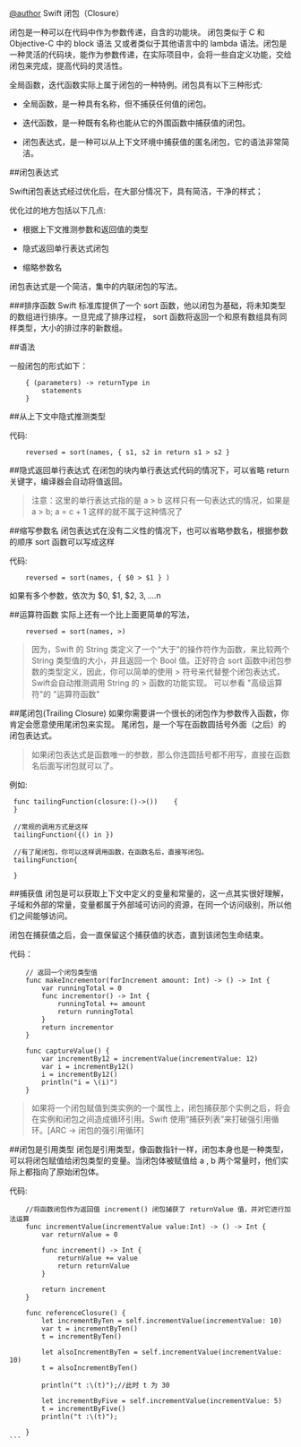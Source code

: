 [@author](https://github.com/xudeheng)
Swift 闭包（Closure）

闭包是一种可以在代码中作为参数传递，自含的功能块。 闭包类似于 C 和 Objective-C 中的 block 语法 又或者类似于其他语言中的 lambda 语法。闭包是一种灵活的代码块，能作为参数传递，在实际项目中，会将一些自定义功能，交给闭包来完成，提高代码的灵活性。

全局函数，迭代函数实际上属于闭包的一种特例。闭包具有以下三种形式:

* 全局函数，是一种具有名称，但不捕获任何值的闭包。

* 迭代函数，是一种既有名称也能从它的外围函数中捕获值的闭包。

* 闭包表达式，是一种可以从上下文环境中捕获值的匿名闭包，它的语法非常简洁。

##闭包表达式

Swift闭包表达式经过优化后，在大部分情况下，具有简洁，干净的样式；

优化过的地方包括以下几点:

* 根据上下文推测参数和返回值的类型

* 隐式返回单行表达式闭包

* 缩略参数名

闭包表达式是一个简洁，集中的内联闭包的写法。

###排序函数
Swift 标准库提供了一个 sort 函数，他以闭包为基础，将未知类型的数组进行排序。一旦完成了排序过程， sort 函数将返回一个和原有数组具有同样类型，大小的排过序的新数组。

##语法

一般闭包的形式如下：

```
	{ (parameters) -> returnType in
	    statements
	}
```

##从上下文中隐式推测类型

代码:
```
	reversed = sort(names, { s1, s2 in return s1 > s2 }
```

##隐式返回单行表达式
在闭包的块内单行表达式代码的情况下，可以省略 return 关键字，编译器会自动将值返回。

> 注意：这里的单行表达式指的是 a > b 这样只有一句表达式的情况，如果是  a > b; a = c + 1 这样的就不属于这种情况了


##缩写参数名
闭包表达式在没有二义性的情况下，也可以省略参数名，根据参数的顺序 sort 函数可以写成这样

代码:
```
	reversed = sort(names, { $0 > $1 } )
```

如果有多个参数，依次为 $0, $1, $2, $3, ....$n

##运算符函数
实际上还有一个比上面更简单的写法，

```
	reversed = sort(names, >)
```
>因为，Swift 的 String 类定义了一个“大于”的操作符作为函数，来比较两个 String 类型值的大小，并且返回一个 Bool 值。正好符合 sort 函数中闭包参数的类型定义，因此，你可以简单的使用 > 符号来代替整个闭包表达式，Swift会自动推测调用 String 的 > 函数的功能实现。 可以参看 "高级运算符"的 "运算符函数"

##尾闭包(Trailing Closure)
如果你需要讲一个很长的闭包作为参数传入函数，你肯定会愿意使用尾闭包来实现。
尾闭包，是一个写在函数圆括号外面（之后）的闭包表达式。

>如果闭包表达式是函数唯一的参数，那么你连圆括号都不用写，直接在函数名后面写闭包就可以了。

例如:
```
 func tailingFunction(closure:()->())	 {
 }

 //常规的调用方式是这样
 tailingFunction({() in })

 //有了尾闭包，你可以这样调用函数，在函数名后，直接写闭包。
 tailingFunction{

 }
```

##捕获值
闭包是可以获取上下文中定义的变量和常量的，这一点其实很好理解，子域和外部的常量，变量都属于外部域可访问的资源，在同一个访问级别，所以他们之间能够访问。

闭包在捕获值之后，会一直保留这个捕获值的状态，直到该闭包生命结束。

代码：
```
	// 返回一个闭包类型值
	func makeIncrementor(forIncrement amount: Int) -> () -> Int {
	    var runningTotal = 0
	    func incrementor() -> Int {
	        runningTotal += amount
	        return runningTotal
	    }
	    return incrementor
	}

    func captureValue() {
        var incrementBy12 = incrementValue(incrementValue: 12)
        var i = incrementBy12()
        i = incrementBy12()
        println("i = \(i)")
    }
```

> 如果将一个闭包赋值到类实例的一个属性上，闭包捕获那个实例之后，将会在实例和闭包之间造成循环引用。Swift 使用“捕获列表”来打破强引用循环。[ARC -> 闭包的强引用循环]

##闭包是引用类型
闭包是引用类型，像函数指针一样，闭包本身也是一种类型，可以将闭包赋值给闭包类型的变量。当闭包体被赋值给 a , b 两个常量时，他们实际上都指向了原始闭包体。

代码:
````
	//将函数闭包作为返回值 increment() 闭包捕获了 returnValue 值，并对它进行加法运算
    func incrementValue(incrementValue value:Int) -> () -> Int {
        var returnValue = 0

        func increment() -> Int {
            returnValue += value
            return returnValue
        }

        return increment
    }

    func referenceClosure() {
        let incrementByTen = self.incrementValue(incrementValue: 10)
        var t = incrementByTen()
        t = incrementByTen()

		let alsoIncrementByTen = self.incrementValue(incrementValue: 10)
		t = alsoIncrementByTen()

        println("t :\(t)");//此时 t 为 30

        let incrementByFive = self.incrementValue(incrementValue: 5)
        t = incrementByFive()
        println("t :\(t)");

    }
```
